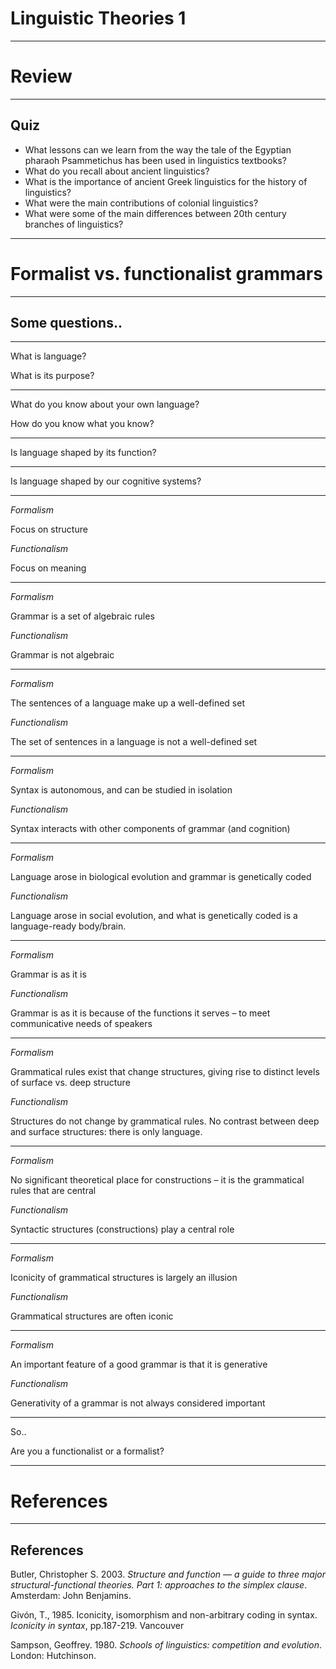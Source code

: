 

# Linguistic Theories 1

---

# Review

---

## Quiz

- What lessons can we learn from the way the tale of the Egyptian pharaoh Psammetichus has been used in linguistics textbooks?
- What do you recall about ancient linguistics?
- What is the importance of ancient Greek linguistics for the history of linguistics?
- What were the main contributions of colonial linguistics?
- What were some of the main differences between 20th century branches of linguistics?

---

# Formalist vs. functionalist grammars

---

## Some questions..

---

What is language?  

What is its purpose?

---

What do you know about your own language?  

How do you know what you know?

---

Is language shaped by its function?


---

Is language shaped by our cognitive systems?


---





<div id = "left">
<em>Formalism</em>

Focus on structure
</div>



<div id = "right">
<em>Functionalism</em>

Focus on meaning

</div>
	

---


<div id = "left">
<em>Formalism</em>

Grammar is a set of algebraic rules  

</div>



<div id = "right">
<em>Functionalism</em>

Grammar is not algebraic  
</div>

---

<div id = "left">
<em>Formalism</em>

The sentences of a language make up a well-defined set
</div>



<div id = "right">
<em>Functionalism</em>

The set of sentences in a language is not a well-defined set
</div>


---


<div id = "left">
<em>Formalism</em>

Syntax is autonomous, and can be studied in isolation


</div>



<div id = "right">
<em>Functionalism</em>

Syntax interacts with other components of grammar (and cognition)

</div>

---

<div id = "left">
<em>Formalism</em>

Language arose in biological evolution and grammar is genetically coded

</div>



<div id = "right">
<em>Functionalism</em>


Language arose in social evolution, and what is genetically coded is a language-ready body/brain.

</div>


---

<div id = "left">
<em>Formalism</em>

Grammar is as it is


</div>



<div id = "right">
<em>Functionalism</em>

Grammar is as it is because of the functions it serves – to meet communicative needs of speakers

</div>


---

<div id = "left">
<em>Formalism</em>

Grammatical rules exist that change structures, giving rise to distinct levels of surface vs. deep structure

</div>



<div id = "right">
<em>Functionalism</em>

   

Structures do not change by grammatical rules. No contrast between deep and surface structures: there is only language.
</div>

---

   
<div id = "left">
<em>Formalism</em>

   

No significant theoretical place for constructions – it is the grammatical rules that are central

</div>



<div id = "right">
<em>Functionalism</em>

      

Syntactic structures (constructions) play a central role


</div>


---


<div id = "left">
<em>Formalism</em>

   

Iconicity of grammatical structures is largely an illusion

</div>



<div id = "right">
<em>Functionalism</em>


Grammatical structures are often iconic

</div>


---

<div id = "left">
<em>Formalism</em>

   

An important feature of a good grammar is that it is generative

</div>



<div id = "right">
<em>Functionalism</em>

Generativity of a grammar is not always considered important

</div>



---

So..  

Are you a functionalist or a formalist?

---


# References

---

## References


<div id = "refs">

Butler, Christopher S. 2003. _Structure and function — a guide to three major structural-functional theories. Part 1: approaches to the simplex clause_. Amsterdam: John Benjamins.

Givón, T., 1985. Iconicity, isomorphism and non-arbitrary coding in syntax. _Iconicity in syntax_, pp.187-219. Vancouver

Sampson, Geoffrey. 1980. _Schools of linguistics: competition and evolution_. London: Hutchinson.



</div>